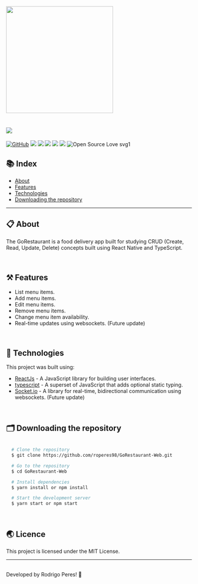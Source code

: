 <h1>
  <img src="assets/gorestaurantreadmelogo.png" width="290px"/>
</h1>

<h1>
    <img src="assets/gorestaurant.png"/>
</h1>

[![GitHub](https://img.shields.io/github/license/mashape/apistatus.svg)](https://github.com/roperes98/GoRestaurant-Web/blob/master/LICENSE)
![](https://img.shields.io/github/package-json/v/roperes98/GoRestaurant-Web.svg)
![](https://img.shields.io/github/last-commit/roperes98/GoRestaurant-Web.svg?color=red)
![](https://img.shields.io/github/languages/count/roperes98/GoRestaurant-Web.svg?color=lightgrey)
![](https://img.shields.io/github/languages/top/roperes98/GoRestaurant-Web.svg?color=yellow)
![](https://img.shields.io/github/repo-size/roperes98/GoRestaurant-Web.svg)
![Open Source Love svg1](https://badges.frapsoft.com/os/v1/open-source.svg?v=103)

## 📚 Index
- [About](#-about)
- [Features](#-features)
- [Technologies](#-technologies)
- [Downloading the repository](#-downloading-the-repository)

---

## 📋 About

The GoRestaurant is a food delivery app built for studying CRUD (Create, Read, Update, Delete) concepts built using React Native and TypeScript. 

⠀⠀⠀⠀⠀⠀⠀⠀
## ⚒️ Features

- List menu items.
- Add menu items.
- Edit menu items.
- Remove menu items.
- Change menu item availability.
- Real-time updates using websockets. (Future update)

⠀⠀⠀⠀⠀⠀⠀⠀
## 🚀 Technologies

This project was built using:

- [ReactJs](https://reactjs.org) - A JavaScript library for building user interfaces.
- [typescript](https://www.typescriptlang.org) - A superset of JavaScript that adds optional static typing.
- [Socket.io](https://socket.io) - A library for real-time, bidirectional communication using websockets. (Future update)

⠀⠀⠀⠀⠀⠀⠀⠀

## 🗂️ Downloading the repository

```bash

  # Clone the repository
  $ git clone https://github.com/roperes98/GoRestaurant-Web.git

  # Go to the repository
  $ cd GoRestaurant-Web

  # Install dependencies
  $ yarn install or npm install

  # Start the development server
  $ yarn start or npm start

```
⠀⠀⠀⠀⠀⠀⠀⠀

## 🌏 Licence

This project is licensed under the MIT License.<br>

---
⠀⠀⠀⠀⠀⠀⠀⠀<br>
Developed by Rodrigo Peres! 👾
